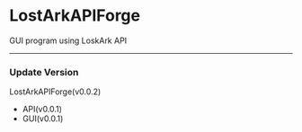 # LostArkAPIForge
GUI program using LoskArk API

- - -

### Update Version
LostArkAPIForge(v0.0.2)
- API(v0.0.1)
- GUI(v0.0.1)